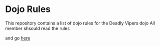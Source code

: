 Dojo Rules
==========

This repository contains a list of dojo rules for the Deadly Vipers dojo
All member shsould read the rules

and go [here](https://github.com/deadlyvipers)
